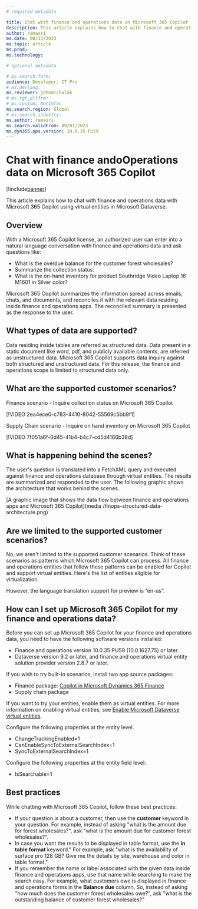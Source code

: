 ```yaml
---
# required metadata

title: Chat with finance and operations data on Microsoft 365 Copilot
description: This article explains how to chat with finance and operations data with Microsoft 365 Copilot using virtual entities in Microsoft Dataverse.
author: ramasri
ms.date: 08/15/2023
ms.topic: article
ms.prod:
ms.technology: 

# optional metadata

# ms.search.form:
audience: Developer, IT Pro
# ms.devlang: 
ms.reviewer: johnmichalak
# ms.tgt_pltfrm: 
# ms.custom: NotInToc
ms.search.region: Global
# ms.search.industry:
ms.author: ramasri
ms.search.validFrom: 09/01/2023
ms.dyn365.ops.version: 10.0.35 PU59
---
```


# Chat with finance andoOperations data on Microsoft 365 Copilot 

[!include[banner](../includes/banner.md)]

This article explains how to chat with finance and operations data with Microsoft 365 Copilot using virtual entities in Microsoft Dataverse.

## Overview
With a Microsoft 365 Copilot license, an authorized user can enter into a natural language conversation with finance and operations data and ask questions like:

* What is the overdue balance for the customer forest wholesales?
* Summarize the collection status.
* What is the on-hand inventory for product Southridge Video Laptop 16 M1601 in Silver color?

Microsoft 365 Copilot summarizes the information spread across emails, chats, and documents, and reconciles it with the relevant data residing inside finance and operations apps. The reconciled summary is presented as the response to the user.  

## What types of data are supported? 
Data residing inside tables are referred as structured data. Data present in a static document like word, pdf, and publicly available contents, are referred as unstructured data. Microsoft 365 Copilot supports data inquiry against both structured and unstructured data. For this release, the finance and operations scope is limited to structured data only.

## What are the supported customer scenarios?

Finance scenario - Inquire collection status on Microsoft 365 Copilot

[!VIDEO 2ea4ece0-c783-4410-8042-55569c5bb9f1] 

Supply Chain scenario - Inquire on hand inventory on Microsoft 365 Copilot

[!VIDEO 7f051a6f-0d45-41b4-b4c7-cd5d4166b38d] 

## What is happening behind the scenes?
The user's question is translated into a FetchXML query and executed against finance and operations database through virtual entities. The results are summarized and responded to the user. The following graphic shows the architecture that works behind the scenes.

[A graphic image that shows the data flow between finance and operations apps and Microsoft 365 Copilot](media
/finops-structured-data-architecture.png)

## Are we limited to the supported customer scenarios?
No, we aren't limited to the supported customer scenarios. Think of these scenarios as patterns which Microsoft 365 Copilot can process. All finance and operations entities that follow these patterns can be enabled for Copilot and support virtual entities.  Here's the list of entities eligible for virtualization.

However, the language translation support for preview is “en-us”. 

## How can I set up Microsoft 365 Copilot for my finance and operations data?

Before you can set up Microsoft 365 Copilot for your finance and operations data, you need to have the following software versions installed:

- Finance and operations version 10.0.35 PU59 (10.0.1627.75) or later.
- Dataverse version 9.2 or later, and finance and operations virtual entity solution provider version 2.8.7 or later. 

If you wish to try built-in scenarios, install two app source packages:
- Finance package: [Copilot in Microsoft Dynamics 365 Finance](https://appsource.microsoft.com/product/dynamics-365/mscrm.d365-financeai-preview?flightCodes=9b882e82e59c4f35a1b0a5368d42ea92&tab=DetailsAndSupport)
- Supply chain package 

If you want to try your entities, enable them as virtual entities. For more information on enabling virtual entities, see [Enable Microsoft Dataverse virtual entities](../power-platform/enable-virtual-entities.md). 

Configure the following properties at the entity level.

* ChangeTrackingEnabled=1
*	CanEnableSyncToExternalSearchIndex=1
*	SyncToExternalSearchIndex=1

Configure the following properties at the entity field level:

*	IsSearchable=1


## Best practices 
While chatting with Microsoft 365 Copilot, follow these best practices: 
*	If your question is about a customer, then use the **customer** keyword in your question. For example, instead of asking "what is the amount due for forest wholesales?", ask "what is the amount due for customer forest wholesales?". 
*	In case you want the results to be displayed in table format, use the **in table format** keyword." For example, ask "what is the availability of surface pro 128 GB? Give me the details by site, warehouse and color in table format."
*	If you remember the name or label associated with the given data inside finance and operations apps, use that name while searching to make the search easy. For example, what customers owe is displayed in finance and operations forms in the **Balance due** column. So, instead of asking "how much does the customer forest wholesales owe?", ask "what is the outstanding balance of customer forest wholesales?"


